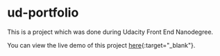 # ud-portfolio

This is a project which was done during Udacity Front End Nanodegree.

You can view the live demo of this project [here](https://lalitmee.github.io/ud-portfolio/){:target="\_blank"}.
